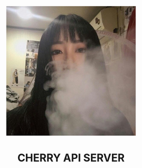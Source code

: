 <div align='center'>
<img src='README.assets/logo.png' width='344'/>
<h1>CHERRY API SERVER </h1>
</div>
